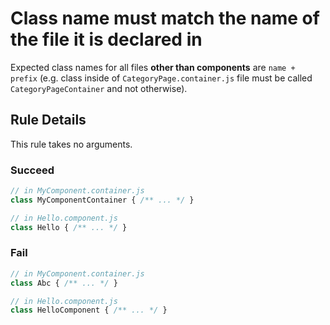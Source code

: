 # Class name must match the name of the file it is declared in

Expected class names for all files **other than components** are `name + prefix` (e.g. class inside of `CategoryPage.container.js` file must be called `CategoryPageContainer` and not otherwise).

## Rule Details

This rule takes no arguments.

### Succeed
```js
// in MyComponent.container.js
class MyComponentContainer { /** ... */ }

// in Hello.component.js
class Hello { /** ... */ }
```

### Fail
```js
// in MyComponent.container.js
class Abc { /** ... */ }

// in Hello.component.js
class HelloComponent { /** ... */ }
```
